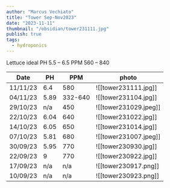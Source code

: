 ```yaml
---
author: "Marcus Vechiato"
title: "Tower Sep-Nov2023"
date: "2023-11-11"
thumbnail: "/obsidian/tower231111.jpg"
publish: true
tags:
  - hydroponics
--- 
```


Lettuce	ideal PH 5.5 – 6.5 PPM 560 – 840

| Date     | PH   | PPM  | photo |
| -------- | ---- | ---- | ---   |
| 11/11/23 | 6.4  | 580  | ![[tower231111.jpg]] | 
| 04/11/23 | 5.89 | 332-640 | ![[tower231104.jpg]] | 
| 29/10/23 | n/a | 450  | ![[tower231029.jpeg]]  |
| 22/10/23 | 6.04 | 640  | ![[tower231022.jpg]]  |
| 14/10/23 | 6.05 | 650  | ![[tower231014.jpg]]  |
| 07/10/23 | 5.81 | 680  | ![[tower231007.jpeg]] |
| 30/09/23 | 5.95 | 770  | ![[tower230930.jpg]]  |
| 22/09/23 | 9    | 770  | ![[tower230922.jpg]]  | 
| 17/09/23 | n/a  | n/a  | ![[tower230917.png]]  |
| 10/09/23 | n/a  | n/a  | ![[tower230923.png]]  |
